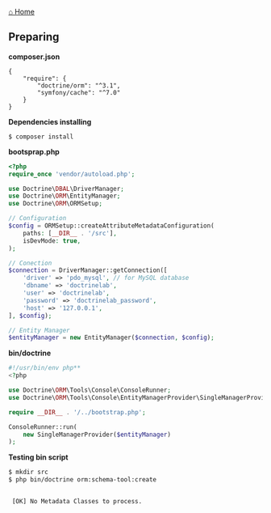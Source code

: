 [⌂ Home](README.md)

## Preparing

**composer.json**

```composer
{
    "require": {
        "doctrine/orm": "^3.1",
        "symfony/cache": "^7.0"
    }
}

```

**Dependencies installing**

`$ composer install`

**bootsprap.php**

```php
<?php
require_once 'vendor/autoload.php';

use Doctrine\DBAL\DriverManager;
use Doctrine\ORM\EntityManager;
use Doctrine\ORM\ORMSetup;

// Configuration
$config = ORMSetup::createAttributeMetadataConfiguration(
    paths: [__DIR__ . '/src'],
    isDevMode: true,
);

// Conection
$connection = DriverManager::getConnection([
    'driver' => 'pdo_mysql', // for MySQL database
    'dbname' => 'doctrinelab',
    'user' => 'doctrinelab',
    'password' => 'doctrinelab_password',
    'host' => '127.0.0.1',
], $config);

// Entity Manager
$entityManager = new EntityManager($connection, $config);

```

**bin/doctrine**

```php
#!/usr/bin/env php**
<?php

use Doctrine\ORM\Tools\Console\ConsoleRunner;
use Doctrine\ORM\Tools\Console\EntityManagerProvider\SingleManagerProvider;

require __DIR__ . '/../bootstrap.php';

ConsoleRunner::run(
    new SingleManagerProvider($entityManager)
);

```

**Testing bin script**

```bash
$ mkdir src
$ php bin/doctrine orm:schema-tool:create


 [OK] No Metadata Classes to process.


```
